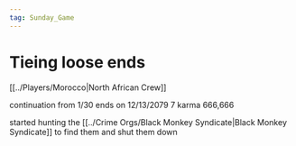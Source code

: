 ```yaml
---
tag: Sunday_Game
---
```

# Tieing loose ends
[[../Players/Morocco|North African Crew]]

continuation from 1/30
ends on 12/13/2079
7 karma
666,666

started hunting the [[../Crime Orgs/Black Monkey Syndicate|Black Monkey Syndicate]] to find them and shut them down